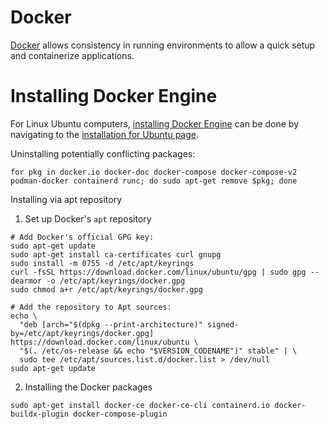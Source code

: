 # Docker

[Docker](https://www.docker.com/) allows consistency in running environments to allow a quick setup and containerize applications.

# Installing Docker Engine

For Linux Ubuntu computers, [installing Docker Engine](https://docs.docker.com/engine/install/) can be done by navigating to the [installation for Ubuntu page](https://docs.docker.com/engine/install/ubuntu/).

Uninstalling potentially conflicting packages:
```
for pkg in docker.io docker-doc docker-compose docker-compose-v2 podman-docker containerd runc; do sudo apt-get remove $pkg; done
```

Installing via apt repository

1. Set up Docker's ```apt``` repository
```
# Add Docker's official GPG key:
sudo apt-get update
sudo apt-get install ca-certificates curl gnupg
sudo install -m 0755 -d /etc/apt/keyrings
curl -fsSL https://download.docker.com/linux/ubuntu/gpg | sudo gpg --dearmor -o /etc/apt/keyrings/docker.gpg
sudo chmod a+r /etc/apt/keyrings/docker.gpg

# Add the repository to Apt sources:
echo \
  "deb [arch="$(dpkg --print-architecture)" signed-by=/etc/apt/keyrings/docker.gpg] https://download.docker.com/linux/ubuntu \
  "$(. /etc/os-release && echo "$VERSION_CODENAME")" stable" | \
  sudo tee /etc/apt/sources.list.d/docker.list > /dev/null
sudo apt-get update
```
2. Installing the Docker packages
```
sudo apt-get install docker-ce docker-ce-cli containerd.io docker-buildx-plugin docker-compose-plugin
```